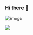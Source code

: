 ### Hi there 👋

<!--
**GrantCloyd/GrantCloyd** is a ✨ _special_ ✨ repository because its `README.md` (this file) appears on your GitHub profile.

Here are some ideas to get you started:

- 🔭 I’m currently working on a meditation app.
- 🌱 I’m currently learning redux 
- 👯 I’m looking to collaborate on ...
- 🤔 I’m looking for help with ...
- 💬 Ask me about ...
- 📫 How to reach me: https://www.linkedin.com/in/grant-cloyd/ && https://twitter.com/grantcloyd1
- 😄 Pronouns: he/him 
- ⚡ Fun fact: ...
-->


![image]({https://img.shields.io/badge/Twitter-1DA1F2?style=for-the-badge&logo=twitter&logoColor=white})

<img src="{https://img.shields.io/badge/Twitter-1DA1F2?style=for-the-badge&logo=twitter&logoColor=white}" />
